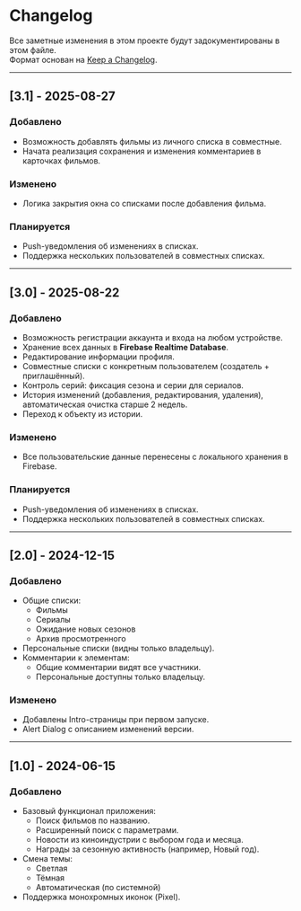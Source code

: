# Changelog
Все заметные изменения в этом проекте будут задокументированы в этом файле.  
Формат основан на [Keep a Changelog](https://keepachangelog.com/ru/1.0.0/).

---

## [3.1] - 2025-08-27
### Добавлено
- Возможность добавлять фильмы из личного списка в совместные.
- Начата реализация сохранения и изменения комментариев в карточках фильмов.

### Изменено
- Логика закрытия окна со списками после добавления фильма.

### Планируется
- Push-уведомления об изменениях в списках.
- Поддержка нескольких пользователей в совместных списках.

---

## [3.0] - 2025-08-22
### Добавлено
- Возможность регистрации аккаунта и входа на любом устройстве.
- Хранение всех данных в **Firebase Realtime Database**.
- Редактирование информации профиля.
- Совместные списки с конкретным пользователем (создатель + приглашённый).
- Контроль серий: фиксация сезона и серии для сериалов.
- История изменений (добавления, редактирования, удаления), автоматическая очистка старше 2 недель.
- Переход к объекту из истории.

### Изменено
- Все пользовательские данные перенесены с локального хранения в Firebase.

### Планируется
- Push-уведомления об изменениях в списках.
- Поддержка нескольких пользователей в совместных списках.

---

## [2.0] - 2024-12-15
### Добавлено
- Общие списки:
    - Фильмы
    - Сериалы
    - Ожидание новых сезонов
    - Архив просмотренного
- Персональные списки (видны только владельцу).
- Комментарии к элементам:
    - Общие комментарии видят все участники.
    - Персональные доступны только владельцу.

### Изменено
- Добавлены Intro-страницы при первом запуске.
- Alert Dialog с описанием изменений версии.

---

## [1.0] - 2024-06-15
### Добавлено
- Базовый функционал приложения:
    - Поиск фильмов по названию.
    - Расширенный поиск с параметрами.
    - Новости из киноиндустрии с выбором года и месяца.
    - Награды за сезонную активность (например, Новый год).
- Смена темы:
    - Светлая
    - Тёмная
    - Автоматическая (по системной)
- Поддержка монохромных иконок (Pixel).  
